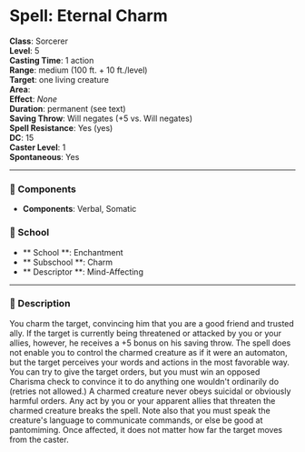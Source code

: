 
# Spell: Eternal Charm
**Class**: Sorcerer  
**Level**: 5  
**Casting Time**: 1 action  
**Range**: medium (100 ft. + 10 ft./level)  
**Target**: one living creature  
**Area**:   
**Effect**: _None_  
**Duration**: permanent (see text)  
**Saving Throw**: Will negates (+5 vs. Will negates)  
**Spell Resistance**: Yes (yes)  
**DC**: 15  
**Caster Level**: 1  
**Spontaneous**: Yes

---

### 🔮 Components
- **Components**: Verbal, Somatic

### 🏫 School
- ** School **: Enchantment
- ** Subschool **: Charm
- ** Descriptor **: Mind-Affecting
---

### 📜 Description
You charm the target, convincing him that you are a good friend and trusted ally. If the target is currently being threatened or attacked by you or your allies, however, he receives a +5 bonus on his saving throw. The spell does not enable you to control the charmed creature as if it were an automaton, but the target perceives your words and actions in the most favorable way. You can try to give the target orders, but you must win an opposed Charisma check to convince it to do anything one wouldn't ordinarily do (retries not allowed.) A charmed creature never obeys suicidal or obviously harmful orders. Any act by you or your apparent allies that threaten the charmed creature breaks the spell. Note also that you must speak the creature's language to communicate commands, or else be good at pantomiming. Once affected, it does not matter how far the target moves from the caster.
